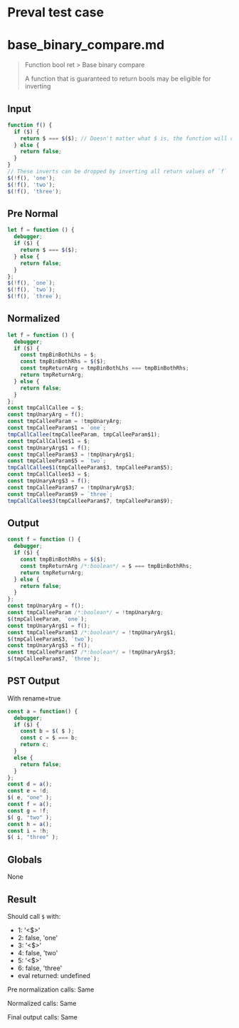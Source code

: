 # Preval test case

# base_binary_compare.md

> Function bool ret > Base binary compare
>
> A function that is guaranteed to return bools may be eligible for inverting

## Input

`````js filename=intro
function f() {
  if ($) {
    return $ === $($); // Doesn't matter what $ is, the function will return true or false.
  } else {
    return false;
  }
}
// These inverts can be dropped by inverting all return values of `f`
$(!f(), 'one');
$(!f(), 'two');
$(!f(), 'three');
`````

## Pre Normal


`````js filename=intro
let f = function () {
  debugger;
  if ($) {
    return $ === $($);
  } else {
    return false;
  }
};
$(!f(), `one`);
$(!f(), `two`);
$(!f(), `three`);
`````

## Normalized


`````js filename=intro
let f = function () {
  debugger;
  if ($) {
    const tmpBinBothLhs = $;
    const tmpBinBothRhs = $($);
    const tmpReturnArg = tmpBinBothLhs === tmpBinBothRhs;
    return tmpReturnArg;
  } else {
    return false;
  }
};
const tmpCallCallee = $;
const tmpUnaryArg = f();
const tmpCalleeParam = !tmpUnaryArg;
const tmpCalleeParam$1 = `one`;
tmpCallCallee(tmpCalleeParam, tmpCalleeParam$1);
const tmpCallCallee$1 = $;
const tmpUnaryArg$1 = f();
const tmpCalleeParam$3 = !tmpUnaryArg$1;
const tmpCalleeParam$5 = `two`;
tmpCallCallee$1(tmpCalleeParam$3, tmpCalleeParam$5);
const tmpCallCallee$3 = $;
const tmpUnaryArg$3 = f();
const tmpCalleeParam$7 = !tmpUnaryArg$3;
const tmpCalleeParam$9 = `three`;
tmpCallCallee$3(tmpCalleeParam$7, tmpCalleeParam$9);
`````

## Output


`````js filename=intro
const f = function () {
  debugger;
  if ($) {
    const tmpBinBothRhs = $($);
    const tmpReturnArg /*:boolean*/ = $ === tmpBinBothRhs;
    return tmpReturnArg;
  } else {
    return false;
  }
};
const tmpUnaryArg = f();
const tmpCalleeParam /*:boolean*/ = !tmpUnaryArg;
$(tmpCalleeParam, `one`);
const tmpUnaryArg$1 = f();
const tmpCalleeParam$3 /*:boolean*/ = !tmpUnaryArg$1;
$(tmpCalleeParam$3, `two`);
const tmpUnaryArg$3 = f();
const tmpCalleeParam$7 /*:boolean*/ = !tmpUnaryArg$3;
$(tmpCalleeParam$7, `three`);
`````

## PST Output

With rename=true

`````js filename=intro
const a = function() {
  debugger;
  if ($) {
    const b = $( $ );
    const c = $ === b;
    return c;
  }
  else {
    return false;
  }
};
const d = a();
const e = !d;
$( e, "one" );
const f = a();
const g = !f;
$( g, "two" );
const h = a();
const i = !h;
$( i, "three" );
`````

## Globals

None

## Result

Should call `$` with:
 - 1: '<$>'
 - 2: false, 'one'
 - 3: '<$>'
 - 4: false, 'two'
 - 5: '<$>'
 - 6: false, 'three'
 - eval returned: undefined

Pre normalization calls: Same

Normalized calls: Same

Final output calls: Same
